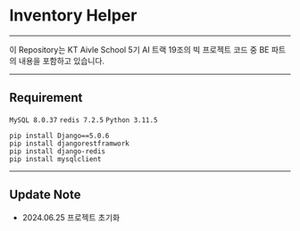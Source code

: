 # Inventory Helper

---
이 Repository는 KT Aivle School 5기 AI 트랙 19조의 빅 프로젝트 코드 중 BE 파트의 내용을 포함하고 있습니다.

---
##  Requirement

`MySQL 8.0.37`
`redis 7.2.5`
`Python 3.11.5`

```shell
pip install Django==5.0.6
pip install djangorestframwork
pip install django-redis
pip install mysqlclient
```

---

## Update Note

- 2024.06.25 프로젝트 초기화
